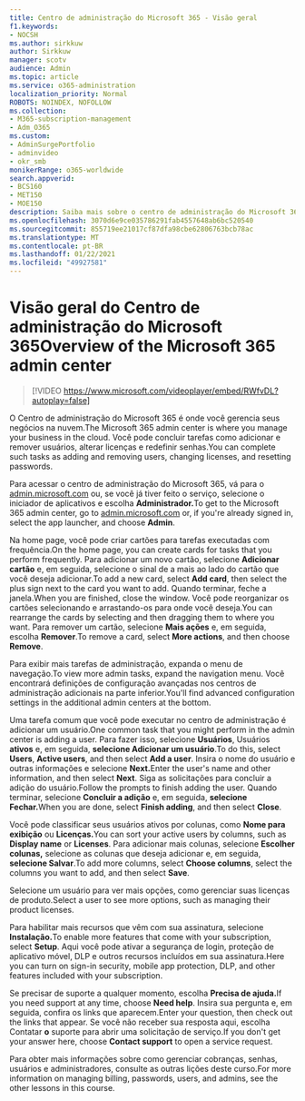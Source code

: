 ```yaml
---
title: Centro de administração do Microsoft 365 - Visão geral
f1.keywords:
- NOCSH
ms.author: sirkkuw
author: Sirkkuw
manager: scotv
audience: Admin
ms.topic: article
ms.service: o365-administration
localization_priority: Normal
ROBOTS: NOINDEX, NOFOLLOW
ms.collection:
- M365-subscription-management
- Adm_O365
ms.custom:
- AdminSurgePortfolio
- adminvideo
- okr_smb
monikerRange: o365-worldwide
search.appverid:
- BCS160
- MET150
- MOE150
description: Saiba mais sobre o centro de administração do Microsoft 365.
ms.openlocfilehash: 3070d6e9ce035786291fab4557648ab6bc520540
ms.sourcegitcommit: 855719ee21017cf87dfa98cbe62806763bcb78ac
ms.translationtype: MT
ms.contentlocale: pt-BR
ms.lasthandoff: 01/22/2021
ms.locfileid: "49927581"
---
```

# <a name="overview-of-the-microsoft-365-admin-center"></a><span data-ttu-id="27e73-103">Visão geral do Centro de administração do Microsoft 365</span><span class="sxs-lookup"><span data-stu-id="27e73-103">Overview of the Microsoft 365 admin center</span></span>

> [!VIDEO https://www.microsoft.com/videoplayer/embed/RWfvDL?autoplay=false]

<span data-ttu-id="27e73-104">O Centro de administração do Microsoft 365 é onde você gerencia seus negócios na nuvem.</span><span class="sxs-lookup"><span data-stu-id="27e73-104">The Microsoft 365 admin center is where you manage your business in the cloud.</span></span> <span data-ttu-id="27e73-105">Você pode concluir tarefas como adicionar e remover usuários, alterar licenças e redefinir senhas.</span><span class="sxs-lookup"><span data-stu-id="27e73-105">You can complete such tasks as adding and removing users, changing licenses, and resetting passwords.</span></span> 

<span data-ttu-id="27e73-106">Para acessar o centro de administração do Microsoft 365, vá para o [admin.microsoft.com](https://admin.microsoft.com) ou, se você já tiver feito o serviço, selecione o iniciador de aplicativos e escolha **Administrador.**</span><span class="sxs-lookup"><span data-stu-id="27e73-106">To get to the Microsoft 365 admin center, go to [admin.microsoft.com](https://admin.microsoft.com) or, if you're already signed in, select the app launcher, and choose **Admin**.</span></span>

<span data-ttu-id="27e73-107">Na home page, você pode criar cartões para tarefas executadas com frequência.</span><span class="sxs-lookup"><span data-stu-id="27e73-107">On the home page, you can create cards for tasks that you perform frequently.</span></span> <span data-ttu-id="27e73-108">Para adicionar um novo cartão, selecione **Adicionar cartão** e, em seguida, selecione o sinal de a mais ao lado do cartão que você deseja adicionar.</span><span class="sxs-lookup"><span data-stu-id="27e73-108">To add a new card, select **Add card**, then select the plus sign next to the card you want to add.</span></span> <span data-ttu-id="27e73-109">Quando terminar, feche a janela.</span><span class="sxs-lookup"><span data-stu-id="27e73-109">When you are finished, close the window.</span></span> <span data-ttu-id="27e73-110">Você pode reorganizar os cartões selecionando e arrastando-os para onde você deseja.</span><span class="sxs-lookup"><span data-stu-id="27e73-110">You can rearrange the cards by selecting and then dragging them to where you want.</span></span> <span data-ttu-id="27e73-111">Para remover um cartão, selecione **Mais ações** e, em seguida, escolha **Remover**.</span><span class="sxs-lookup"><span data-stu-id="27e73-111">To remove a card, select **More actions**, and then choose **Remove**.</span></span>

<span data-ttu-id="27e73-112">Para exibir mais tarefas de administração, expanda o menu de navegação.</span><span class="sxs-lookup"><span data-stu-id="27e73-112">To view more admin tasks, expand the navigation menu.</span></span> <span data-ttu-id="27e73-113">Você encontrará definições de configuração avançadas nos centros de administração adicionais na parte inferior.</span><span class="sxs-lookup"><span data-stu-id="27e73-113">You'll find advanced configuration settings in the additional admin centers at the bottom.</span></span>

<span data-ttu-id="27e73-114">Uma tarefa comum que você pode executar no centro de administração é adicionar um usuário.</span><span class="sxs-lookup"><span data-stu-id="27e73-114">One common task that you might perform in the admin center is adding a user.</span></span> <span data-ttu-id="27e73-115">Para fazer isso, selecione **Usuários**, Usuários **ativos** e, em seguida, **selecione Adicionar um usuário**.</span><span class="sxs-lookup"><span data-stu-id="27e73-115">To do this, select **Users**, **Active users**, and then select **Add a user**.</span></span> <span data-ttu-id="27e73-116">Insira o nome do usuário e outras informações e selecione **Next.**</span><span class="sxs-lookup"><span data-stu-id="27e73-116">Enter the user's name and other information, and then select **Next**.</span></span> <span data-ttu-id="27e73-117">Siga as solicitações para concluir a adição do usuário.</span><span class="sxs-lookup"><span data-stu-id="27e73-117">Follow the prompts to finish adding the user.</span></span> <span data-ttu-id="27e73-118">Quando terminar, selecione **Concluir a adição** e, em seguida, **selecione Fechar.**</span><span class="sxs-lookup"><span data-stu-id="27e73-118">When you are done, select **Finish adding**, and then select **Close**.</span></span>

<span data-ttu-id="27e73-119">Você pode classificar seus usuários ativos por colunas, como **Nome para exibição** ou **Licenças.**</span><span class="sxs-lookup"><span data-stu-id="27e73-119">You can sort your active users by columns, such as **Display name** or **Licenses**.</span></span> <span data-ttu-id="27e73-120">Para adicionar mais colunas, selecione **Escolher colunas,** selecione as colunas que deseja adicionar e, em seguida, **selecione Salvar**.</span><span class="sxs-lookup"><span data-stu-id="27e73-120">To add more columns, select **Choose columns**, select the columns you want to add, and then select **Save**.</span></span>

<span data-ttu-id="27e73-121">Selecione um usuário para ver mais opções, como gerenciar suas licenças de produto.</span><span class="sxs-lookup"><span data-stu-id="27e73-121">Select a user to see more options, such as managing their product licenses.</span></span>

<span data-ttu-id="27e73-122">Para habilitar mais recursos que vêm com sua assinatura, selecione **Instalação.**</span><span class="sxs-lookup"><span data-stu-id="27e73-122">To enable more features that come with your subscription, select **Setup**.</span></span> <span data-ttu-id="27e73-123">Aqui você pode ativar a segurança de login, proteção de aplicativo móvel, DLP e outros recursos incluídos em sua assinatura.</span><span class="sxs-lookup"><span data-stu-id="27e73-123">Here you can turn on sign-in security, mobile app protection, DLP, and other features included with your subscription.</span></span>

<span data-ttu-id="27e73-124">Se precisar de suporte a qualquer momento, escolha **Precisa de ajuda.**</span><span class="sxs-lookup"><span data-stu-id="27e73-124">If you need support at any time, choose **Need help**.</span></span> <span data-ttu-id="27e73-125">Insira sua pergunta e, em seguida, confira os links que aparecem.</span><span class="sxs-lookup"><span data-stu-id="27e73-125">Enter your question, then check out the links that appear.</span></span> <span data-ttu-id="27e73-126">Se você não receber sua resposta aqui, escolha Contatar **o** suporte para abrir uma solicitação de serviço.</span><span class="sxs-lookup"><span data-stu-id="27e73-126">If you don't get your answer here, choose **Contact support** to open a service request.</span></span> 

<span data-ttu-id="27e73-127">Para obter mais informações sobre como gerenciar cobranças, senhas, usuários e administradores, consulte as outras lições deste curso.</span><span class="sxs-lookup"><span data-stu-id="27e73-127">For more information on managing billing, passwords, users, and admins, see the other lessons in this course.</span></span>
